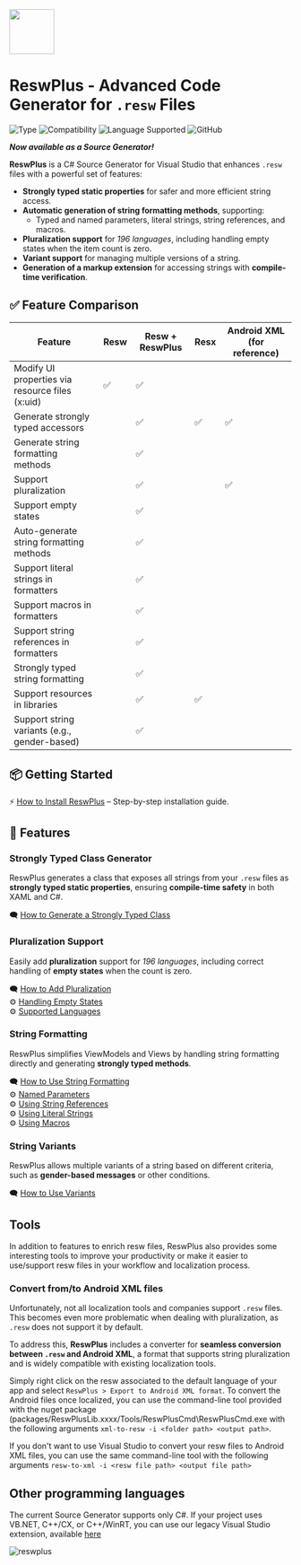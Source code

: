 <img src="https://user-images.githubusercontent.com/1226538/56482508-6fbd2d00-6479-11e9-8fc0-b20d5f3171ad.png" height="80" />

# ReswPlus - Advanced Code Generator for `.resw` Files
![Type](https://img.shields.io/badge/type-Visual%20Studio%20Extension-blueviolet)
![Compatibility](https://img.shields.io/badge/compatibility-UWP%2C%20.Net%20Core%2C%20.Net%20Standard%2C%20ASP.Net%20Core-blue)
![Language Supported](https://img.shields.io/badge/languages-C%23-brightgreen)
![GitHub](https://img.shields.io/github/license/dotnetplus/reswplus.svg)

_**Now available as a Source Generator!**_

**ReswPlus** is a C# Source Generator for Visual Studio that enhances `.resw` files with a powerful set of features:

- **Strongly typed static properties** for safer and more efficient string access.
- **Automatic generation of string formatting methods**, supporting:
  - Typed and named parameters, literal strings, string references, and macros.
- **Pluralization support** for *196 languages*, including handling empty states when the item count is zero.
- **Variant support** for managing multiple versions of a string.
- **Generation of a markup extension** for accessing strings with **compile-time verification**.

## ✅ Feature Comparison

| Feature                                       | Resw | Resw + ReswPlus | Resx | Android XML (for reference) |
|-----------------------------------------------|------|-----------------|------|-------------|
| Modify UI properties via resource files (x:uid) | ✅  | ✅             |      |             |
| Generate strongly typed accessors             |      | ✅             | ✅  | ✅           |
| Generate string formatting methods            |      | ✅             |      |             |
| Support pluralization                         |      | ✅             |      | ✅           |
| Support empty states                          |      | ✅             |      |             |
| Auto-generate string formatting methods       |      | ✅             |      |             |
| Support literal strings in formatters         |      | ✅             |      |             |
| Support macros in formatters                  |      | ✅             |      |             |
| Support string references in formatters       |      | ✅             |      |             |
| Strongly typed string formatting              |      | ✅             |      |             |
| Support resources in libraries                |      | ✅             | ✅  |             |
| Support string variants (e.g., gender-based)  |      | ✅             |      |             |

## 📦 Getting Started

⚡ [How to Install ReswPlus](https://github.com/reswplus/ReswPlus/wiki/How-to-install-ReswPlus) – Step-by-step installation guide.

## 🔧 Features

### Strongly Typed Class Generator
ReswPlus generates a class that exposes all strings from your `.resw` files as **strongly typed static properties**, ensuring **compile-time safety** in both XAML and C#.

🗨 [How to Generate a Strongly Typed Class](https://github.com/reswplus/ReswPlus/wiki/Features:-Strongly-typed-properties)

### Pluralization Support
Easily add **pluralization** support for *196 languages*, including correct handling of **empty states** when the count is zero.

🗨 [How to Add Pluralization](https://github.com/reswplus/ReswPlus/wiki/Features:-Pluralization-support)  
⚙️ [Handling Empty States](https://github.com/reswplus/ReswPlus/wiki/Features:-Pluralization---Empty-states)  
⚙️ [Supported Languages](https://github.com/reswplus/ReswPlus/wiki/Languages-supported-for-pluralization)

### String Formatting
ReswPlus simplifies ViewModels and Views by handling string formatting directly and generating **strongly typed methods**.

🗨 [How to Use String Formatting](https://github.com/reswplus/ReswPlus/wiki/Features:-String-Formatting)  
⚙️ [Named Parameters](https://github.com/reswplus/ReswPlus/wiki/Features:-Named-parameters-for-String-Formatting)  
⚙️ [Using String References](https://github.com/reswplus/ReswPlus/wiki/Features:-String-References-in-String-Formatting)  
⚙️ [Using Literal Strings](https://github.com/reswplus/ReswPlus/wiki/Features:-Literal-Strings-in-String-Formatting)  
⚙️ [Using Macros](https://github.com/reswplus/ReswPlus/wiki/Features:-Macros-in-String-Formatting)

### String Variants
ReswPlus allows multiple variants of a string based on different criteria, such as **gender-based messages** or other conditions.

🗨 [How to Use Variants](https://github.com/reswplus/ReswPlus/wiki/Features:-Variants)

## Tools
In addition to features to enrich resw files, ReswPlus also provides some interesting tools to improve your productivity or make it easier to use/support resw files in your workflow and localization process.

### Convert from/to Android XML files
Unfortunately, not all localization tools and companies support `.resw` files. This becomes even more problematic when dealing with pluralization, as `.resw` does not support it by default.  

To address this, **ReswPlus** includes a converter for **seamless conversion between `.resw` and Android XML**, a format that supports string pluralization and is widely compatible with existing localization tools.

Simply right click on the resw associated to the default language of your app and select `ReswPlus > Export to Android XML format`. To convert the Android files once localized, you can use the command-line tool provided with the nuget package (packages/ReswPlusLib.xxxx/Tools/ReswPlusCmd\ReswPlusCmd.exe with the following arguments `xml-to-resw -i <folder path> <output path>`.

If you don't want to use Visual Studio to convert your resw files to Android XML files, you can use the same command-line tool with the following arguments `resw-to-xml -i <resw file path> <output file path>`

## Other programming languages

The current Source Generator supports only C#. If your project uses VB.NET, C++/CX, or C++/WinRT, you can use our legacy Visual Studio extension, available [here](https://github.com/DotNetPlus/ReswPlus/tree/legacy/visual-studio-extension)

![reswplus](https://user-images.githubusercontent.com/1226538/56525314-a76eb800-64ff-11e9-9e39-1bb4cd2dd012.gif)
